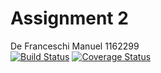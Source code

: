 # Assignment 2
De Franceschi Manuel 1162299 
<br>
[![Build Status](https://travis-ci.com/Quantum1248/Assignment2.svg?branch=master)](https://travis-ci.com/Quantum1248/Assignment2)
[![Coverage Status](https://coveralls.io/repos/github/Quantum1248/Assignment2/badge.svg?branch=master)](https://coveralls.io/github/Quantum1248/Assignment2?branch=master)
